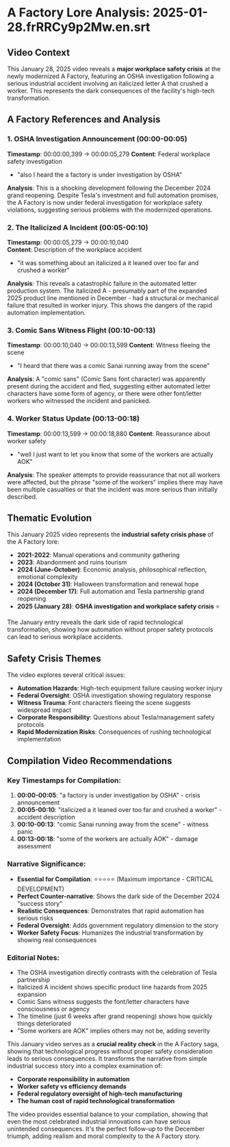# A Factory Lore Analysis: 2025-01-28.frRRCy9p2Mw.en.srt

## Video Context

This January 28, 2025 video reveals a **major workplace safety crisis** at the newly modernized A Factory, featuring an OSHA investigation following a serious industrial accident involving an italicized letter A that crushed a worker. This represents the dark consequences of the facility's high-tech transformation.

## A Factory References and Analysis

### 1. OSHA Investigation Announcement (00:00-00:05)

**Timestamp**: 00:00:00,399 → 00:00:05,279
**Content**: Federal workplace safety investigation

- "also I heard the a factory is under investigation by OSHA"

**Analysis**: This is a shocking development following the December 2024 grand reopening. Despite Tesla's investment and full automation promises, the A Factory is now under federal investigation for workplace safety violations, suggesting serious problems with the modernized operations.

### 2. The Italicized A Incident (00:05-00:10)

**Timestamp**: 00:00:05,279 → 00:00:10,040  
**Content**: Description of the workplace accident

- "it was something about an italicized a it leaned over too far and crushed a worker"

**Analysis**: This reveals a catastrophic failure in the automated letter production system. The italicized A - presumably part of the expanded 2025 product line mentioned in December - had a structural or mechanical failure that resulted in worker injury. This shows the dangers of the rapid automation implementation.

### 3. Comic Sans Witness Flight (00:10-00:13)

**Timestamp**: 00:00:10,040 → 00:00:13,599
**Content**: Witness fleeing the scene

- "I heard that there was a comic Sanai running away from the scene"

**Analysis**: A "comic sans" (Comic Sans font character) was apparently present during the accident and fled, suggesting either automated letter characters have some form of agency, or there were other font/letter workers who witnessed the incident and panicked.

### 4. Worker Status Update (00:13-00:18)

**Timestamp**: 00:00:13,599 → 00:00:18,880
**Content**: Reassurance about worker safety

- "well I just want to let you know that some of the workers are actually AOK"

**Analysis**: The speaker attempts to provide reassurance that not all workers were affected, but the phrase "some of the workers" implies there may have been multiple casualties or that the incident was more serious than initially described.

## Thematic Evolution

This January 2025 video represents the **industrial safety crisis phase** of the A Factory lore:

- **2021-2022**: Manual operations and community gathering
- **2023**: Abandonment and ruins tourism
- **2024 (June-October)**: Economic analysis, philosophical reflection, emotional complexity
- **2024 (October 31)**: Halloween transformation and renewal hope
- **2024 (December 17)**: Full automation and Tesla partnership grand reopening
- **2025 (January 28)**: **OSHA investigation and workplace safety crisis** ⭐

The January entry reveals the dark side of rapid technological transformation, showing how automation without proper safety protocols can lead to serious workplace accidents.

## Safety Crisis Themes

The video explores several critical issues:

- **Automation Hazards**: High-tech equipment failure causing worker injury
- **Federal Oversight**: OSHA investigation showing regulatory response
- **Witness Trauma**: Font characters fleeing the scene suggests widespread impact
- **Corporate Responsibility**: Questions about Tesla/management safety protocols
- **Rapid Modernization Risks**: Consequences of rushing technological implementation

## Compilation Video Recommendations

### Key Timestamps for Compilation:

1. **00:00-00:05**: "a factory is under investigation by OSHA" - crisis announcement
2. **00:05-00:10**: "italicized a it leaned over too far and crushed a worker" - accident description
3. **00:10-00:13**: "comic Sanai running away from the scene" - witness panic
4. **00:13-00:18**: "some of the workers are actually AOK" - damage assessment

### Narrative Significance:

- **Essential for Compilation**: ⭐⭐⭐⭐⭐ (Maximum importance - CRITICAL DEVELOPMENT)
- **Perfect Counter-narrative**: Shows the dark side of the December 2024 "success story"
- **Realistic Consequences**: Demonstrates that rapid automation has serious risks
- **Federal Oversight**: Adds government regulatory dimension to the story
- **Worker Safety Focus**: Humanizes the industrial transformation by showing real consequences

### Editorial Notes:

- The OSHA investigation directly contrasts with the celebration of Tesla partnership
- Italicized A incident shows specific product line hazards from 2025 expansion
- Comic Sans witness suggests the font/letter characters have consciousness or agency
- The timeline (just 6 weeks after grand reopening) shows how quickly things deteriorated
- "Some workers are AOK" implies others may not be, adding severity

This January video serves as a **crucial reality check** in the A Factory saga, showing that technological progress without proper safety consideration leads to serious consequences. It transforms the narrative from simple industrial success story into a complex examination of:

- **Corporate responsibility in automation**
- **Worker safety vs efficiency demands**
- **Federal regulatory oversight of high-tech manufacturing**
- **The human cost of rapid technological transformation**

The video provides essential balance to your compilation, showing that even the most celebrated industrial innovations can have serious unintended consequences. It's the perfect follow-up to the December triumph, adding realism and moral complexity to the A Factory story.
